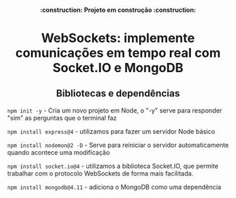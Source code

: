 <h4 align="center"> 
    :construction:  Projeto em construção  :construction:
</h4>

<h1 align="center"> WebSockets: implemente comunicações em tempo real com Socket.IO e MongoDB </h1>



<h2 align="center"> Bibliotecas e dependências </h2>


```npm init -y``` - Cria um novo projeto em Node, o "-y" serve para responder "sim" as perguntas que o terminal faz

```npm install express@4``` - utilizamos para fazer um servidor Node básico


```npm install nodemon@2 -D``` - Serve para reiniciar o servidor automaticamente quando acontece uma modificação

```npm install socket.io@4``` - utilizamos a biblioteca Socket.IO, que permite trabalhar com o protocolo WebSockets de forma mais facilitada.

```npm install mongodb@4.11``` - adiciona o MongoDB como uma dependência